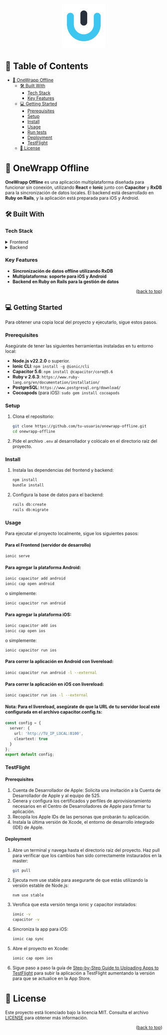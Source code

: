 <a name="readme-top"></a>

<div align="center">

  <img src="./src/assets/images/favicon.png" alt="logo" width="140" height="auto" />
  <br/>

</div>

# 📗 Table of Contents

- [📖 OneWrapp Offline](#onewrapp-offline)
  - [🛠 Built With](#built-with)
    - [Tech Stack](#tech-stack)
    - [Key Features](#key-features)
  - [💻 Getting Started](#getting-started)
    - [Prerequisites](#prerequisites)
    - [Setup](#setup)
    - [Install](#install)
    - [Usage](#usage)
    - [Run tests](#run-tests)
    - [Deployment](#deployment)
    - [TestFlight](#testflight)
  - [📝 License](#license)

# 📖 OneWrapp Offline <a name="about-project"></a>

**OneWrapp Offline** es una aplicación multiplataforma diseñada para funcionar sin conexión, utilizando **React** e **Ionic** junto con **Capacitor** y **RxDB** para la sincronización de datos locales. El backend está desarrollado en **Ruby on Rails**, y la aplicación está preparada para iOS y Android.

## 🛠 Built With <a name="built-with"></a>

### Tech Stack <a name="tech-stack"></a>

<details>
<summary>Frontend</summary>
  <ul>
    <li><a href="https://reactjs.org/">React</a></li>
    <li><a href="https://ionicframework.com/">Ionic</a></li>
    <li><a href="https://capacitorjs.com/">Capacitor</a></li>
    <li><a href="https://rxdb.info/">RxDB</a></li>
  </ul>
</details>

<details>
<summary>Backend</summary>
  <ul>
    <li><a href="https://rubyonrails.org/">Ruby on Rails</a></li>
    <li><a href="https://www.postgresql.org/">PostgreSQL</a></li>
  </ul>
</details>

### Key Features <a name="key-features"></a>

- **Sincronización de datos offline utilizando RxDB**
- **Multiplataforma: soporte para iOS y Android**
- **Backend en Ruby on Rails para la gestión de datos**

<p align="right">(<a href="#readme-top">back to top</a>)</p>

## 💻 Getting Started <a name="getting-started"></a>

Para obtener una copia local del proyecto y ejecutarlo, sigue estos pasos.

### Prerequisites

Asegúrate de tener las siguientes herramientas instaladas en tu entorno local:

- **Node.js v22.2.0** o superior.
- **Ionic CLI**: `npm install -g @ionic/cli`
- **Capacitor 5.6**: `npm install @capacitor/core@5.6`
- **Ruby v 2.6.3**: `https://www.ruby-lang.org/en/documentation/installation/`
- **PostgreSQL**: `https://www.postgresql.org/download/`
- **Cocoapods** (para iOS): `sudo gem install cocoapods`

### Setup

1. Clona el repositorio:
    ```sh
    git clone https://github.com/tu-usuario/onewrapp-offline.git
    cd onewrapp-offline
    ```

2. Pide el archivo `.env` al desarrollador y colócalo en el directorio raíz del proyecto.

### Install

1. Instala las dependencias del frontend y backend:
    ```sh
    npm install
    bundle install
    ```

2. Configura la base de datos para el backend:
    ```sh
    rails db:create
    rails db:migrate
    ```

### Usage

Para ejecutar el proyecto localmente, sigue los siguientes pasos:

#### Para el Frontend (servidor de desarrollo)
```sh
ionic serve
```

#### Para agregar la plataforma Android:
```sh
ionic capacitor add android
ionic cap open android
```
o simplemente:
```sh
ionic capacitor run android
```

#### Para agregar la plataforma iOS:
```sh
ionic capacitor add ios
ionic cap open ios
```
o simplemente:
```sh
ionic capacitor run ios
```

#### Para correr la aplicación en Android con livereload:
```sh
ionic capacitor run android -l --external
```

#### Para correr la aplicación en iOS con livereload:
```sh
ionic capacitor run ios -l --external
```

#### Nota: Para el livereload, asegúrate de que la URL de tu servidor local esté configurada en el archivo capacitor.config.ts:

```typescript
const config = {
  server: {
    url: 'http://TU_IP_LOCAL:8100',
    cleartext: true
  }
};
export default config;
```

### TestFlight

#### Prerequisites

1. Cuenta de Desarrollador de Apple: Solicita una invitación a la Cuenta de Desarrollador de Apple y al equipo de 525.
2. Genera y configura los certificados y perfiles de aprovisionamiento necesarios en el Centro de Desarrolladores de Apple para firmar tu aplicación.
3. Recopila los Apple IDs de las personas que probarán tu aplicación.
4. Instala la última versión de Xcode, el entorno de desarrollo integrado (IDE) de Apple.

#### Deployment

1. Abre un terminal y navega hasta el directorio raíz del proyecto. Haz pull para verificar que los cambios han sido correctamente instaurados en la master:
    ```sh
    git pull
    ```
2. Ejecuta nvm use stable para asegurarte de que estás utilizando la versión estable de Node.js:
    ```sh
    nvm use stable
    ```
3. Verofica que esta versión tenga ionic y capacitor instalados:
    ```sh
    ionic -v
    capacitor -v
    ```
  
4. Sincroniza la app para iOS:
    ```sh
    ionic cap sync
    ```
5. Abre el proyecto en Xcode:
    ```sh
    ionic cap open ios
    ```
6. Sigue paso a paso la guía de [Step-by-Step Guide to Uploading Apps to TestFlight](https://www.qed42.com/insights/a-comprehensive-guide-to-deploying-apps-to-testflight-for-seamless-testing) para subir la aplicación a TestFlight aumentando la versión para que se actualice en la App Store.

# 📝 License <a name="license"></a>

Este proyecto está licenciado bajo la licencia MIT. Consulta el archivo [LICENSE](./LICENCE) para obtener más información.

<p align="right">(<a href="#readme-top">back to top</a>)</p>
